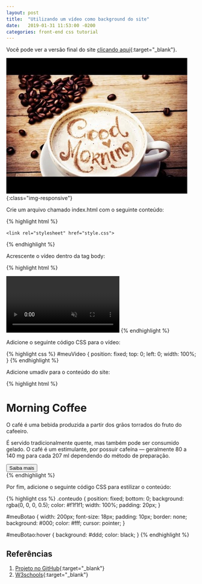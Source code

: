 ```yaml
---
layout: post
title:  "Utilizando um vídeo como background do site"
date:   2019-01-31 11:53:00 -0200
categories: front-end css tutorial
---
```


Você pode ver a versão final do site [clicando aqui](https://rodolfoghi.github.io/morning-coffee/){:target="_blank"}.

![Morning Coffee](/assets/images/good_morning_coffee.jpg){:class="img-responsive"}

Crie um arquivo chamado index.html com o seguinte conteúdo:

{% highlight html %}
<!DOCTYPE html>
<html lang="en">
<head>
    <meta charset="UTF-8">
    <meta name="viewport" content="width=device-width, initial-scale=1.0">
    <meta http-equiv="X-UA-Compatible" content="ie=edge">
    <title>Morning Coffee</title>

    <link rel="stylesheet" href="style.css">
</head>
<body>

</body>
</html>
{% endhighlight %}

Acrescente o vídeo dentro da tag body:

{% highlight html %}
<body>
    <!-- O vídeo -->
    <video autoplay muted loop id="meuVideo">
        <source src="morning-coffee.mp4" type="video/mp4">
    </video>
</body>
{% endhighlight %}

Adicione o seguinte código CSS para o vídeo:

{% highlight css %}
#meuVideo {
  position: fixed;
  top: 0;
  left: 0;
  width: 100%;
}
{% endhighlight %}

Adicione umadiv para o conteúdo do site:

{% highlight html %}
<div class="conteudo">
      <h1>Morning Coffee</h1>
      <p>
        O café é uma bebida produzida a partir dos grãos torrados do fruto do
        cafeeiro.
      </p>
      <p>
        É servido tradicionalmente quente, mas também pode ser consumido gelado.
        O café é um estimulante, por possuir cafeína — geralmente 80 a 140 mg
        para cada 207 ml dependendo do método de preparação.
      </p>
      <button id="meuBotao">Saiba mais</button>
</div>
{% endhighlight %}

Por fim, adicione o seguinte código CSS para estilizar o conteúdo:

{% highlight css %}
.conteudo {
  position: fixed;
  bottom: 0;
  background: rgba(0, 0, 0, 0.5);
  color: #f1f1f1;
  width: 100%;
  padding: 20px;
}

#meuBotao {
  width: 200px;
  font-size: 18px;
  padding: 10px;
  border: none;
  background: #000;
  color: #fff;
  cursor: pointer;
}

#meuBotao:hover {
  background: #ddd;
  color: black;
}
{% endhighlight %}

## Referências

1. [Projeto no GitHub](https://github.com/rodolfoghi/morning-coffee){:target="_blank"}
2. [W3schools](https://www.w3schools.com/howto/howto_css_fullscreen_video.asp){:target="_blank"}